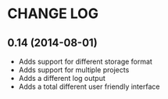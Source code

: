 CHANGE LOG
===========

## 0.14 (2014-08-01)

* Adds support for different storage format
* Adds support for multiple projects
* Adds a different log output
* Adds a total different user friendly interface